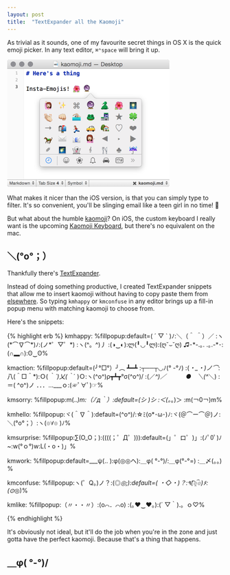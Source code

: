 ```yaml
---
layout: post
title:  "TextExpander all the Kaomoji"
---
```


As trivial as it sounds, one of my favourite secret things in OS X is the quick emoji picker. In any text editor, <span alt="command+control+space">`⌘⌃space`</span> will bring it up.

<img src="/images/2014/editor-emoji.png" width="378" height="296">

What makes it nicer than the iOS version, is that you can simply type to filter. It's so convenient, you'll be slinging email like a teen girl in no time! 🌺

But what about the humble [kaomoji][kaomoji-post]? On iOS, the custom keyboard I really want is the upcoming [Kaomoji Keyboard][kaomoji-keyboard], but there's no equivalent on the mac.

## ＼(°o°；）

Thankfully there's [TextExpander][textexpander]. 

Instead of doing something productive, I created TextExpander snippets that allow me to insert kaomoji without having to copy paste them from [elsewhere][kmcat]. So typing `kmhappy` or `kmconfuse` in any editor brings up a fill-in popup menu with matching kaomoji to choose from.

Here's the snippets:

<div class="textexpander-kaomoji small-code">
{% highlight erb %}
kmhappy:
%fillpopup:default=( ´ ▽ ` )ﾉ:＼（＾ ＾）／ :ヽ(*⌒∇⌒*)ﾉ:(ノ*゜▽゜*) :ヽ(^。^)丿 :(◑‿◐):ლ(╹◡╹ლ):(ღ˘⌣˘ღ) ♫･*-.｡. .｡.-*･:(∩▂∩):ʘ‿ʘ%

kmaction:
%fillpopup:default=(╯°□°）╯︵ ┻━┻ :┬──┬◡ﾉ(° -°ﾉ) :(*・_・)ノ⌒*:八(＾□＾*):Ｏ( ｀_´)乂(｀_´ )Ｏ:ヽ(^o^)ρ┳┻┳°σ(^o^)/ :(／_^)／ 　　　●　＼(^_＼) :＝( ^o^)ノ ．．．…___ｏ:(☞ﾟ∀ﾟ)☞%

kmsorry:
%fillpopup:m(._.)m:（ﾉ´д｀）:default=(シ_ _)シ :＜(。_。)＞ :m(￢0￢)m%

kmhello:
%fillpopup:ヾ(＾∇＾):default=(^o^)/:☆ﾐ(o*･ω･)ﾉ:ヾ(＠⌒ー⌒＠)ノ:＼(°o°；）:ヽ(๏∀๏ )ﾉ%

kmsurprise:
%fillpopup:∑(O_O；):((((；゜Д゜))):default=(」゜ロ゜)」:(ﾉﾟ0ﾟ)ﾉ~:w(°ｏ°)w:L(・o・)」%

kmwork:
%fillpopup:default=___ψ(‥ ):φ(◎◎ヘ):＿φ( °-°)/:＿φ(°-°=) :＿〆(。。) %

kmconfuse:
%fillpopup:ヽ(゜Q。)ノ？:(◎_◎;):default=( ・◇・)？:٩(͡๏̯͡๏)۶:(⊙_◎)%

kmlike:
%fillpopup:（〃・・〃）:(o⌒．⌒o) :(｡♥‿♥｡):(´ ▽｀).。ｏ♡%

{% endhighlight %}
</div>

It's obviously not ideal, but it'll do the job when you're in the zone and just gotta have the perfect kaomoji. Because that's a thing that happens.

## ＿φ( °-°)/

[kaomoji-post]:/2014/01/28/kaomojis.md.html
[kaomoji-keyboard]:http://getkaomoji.com
[textexpander]:http://smilesoftware.com/TextExpander/index.html
[kmcat]:http://kaomojicat.com












